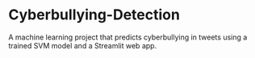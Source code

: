 # Cyberbullying-Detection
A machine learning project that predicts cyberbullying in tweets using a trained SVM model and a Streamlit web app.
